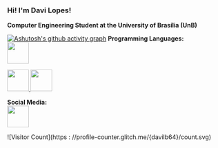 ### Hi! I'm Davi Lopes!
**Computer Engineering Student at the University of Brasília (UnB)**<br>


[![Ashutosh's github activity graph](https://github-readme-activity-graph.vercel.app/graph?username=davilb64&theme=tokyo-night)](https://github.com/ashutosh00710/github-readme-activity-graph)
**Programming  Languages:**<br>
<a href="https://learn.microsoft.com/pt-br/cpp/c-language/?view=msvc-170" target="_blank" rel="noreferrer">
          <img width="50" height="50" src="https://cdn.jsdelivr.net/gh/devicons/devicon@latest/icons/c/c-original.svg" />
</a>

<a href="https://developer.mozilla.org/en-US/docs/Glossary/HTML5" target="_blank" rel="noreferrer">
          <img src="https://raw.githubusercontent.com/danielcranney/readme-generator/main/public/icons/skills/html5-colored.svg" width="50" height="50"/>
</a>

<a href="https://developer.mozilla.org/pt-BR/docs/Web/CSS" target="_blank" rel="noreferrer">
          <img width="50" height="50" src="https://cdn.jsdelivr.net/gh/devicons/devicon@latest/icons/css3/css3-original.svg" />
</a>
<br>
          
**Social Media:**<br>
<a href="https://www.linkedin.com/in/davi-lopes-brito">
          <img width="50" height="50" src="https://cdn.jsdelivr.net/gh/devicons/devicon@latest/icons/linkedin/linkedin-original.svg" />                  
</a>

![Visitor Count](https : //profile-counter.glitch.me/{davilb64}/count.svg)
          
          
